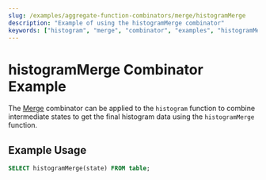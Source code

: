 ```yaml
---
slug: /examples/aggregate-function-combinators/merge/histogramMerge
description: "Example of using the histogramMerge combinator"
keywords: ["histogram", "merge", "combinator", "examples", "histogramMerge"]
---
```


# histogramMerge Combinator Example

The [Merge](/sql-reference/aggregate-functions/combinators#-merge) combinator can be applied to the `histogram` function to combine intermediate states to get the final histogram data using the `histogramMerge` function.

## Example Usage

```sql
SELECT histogramMerge(state) FROM table;
```
